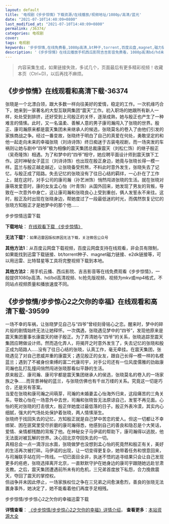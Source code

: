 ```yaml
---
layout: default
title: '电视剧《步步惊情》下载资源/在线播放/视频地址/1080p/高清/蓝光'
date: "2021-07-10T14:40:09+0800"
last_modified_at: "2021-07-10T14:40:09+0800"
permalink: /36374/
categories: 电视剧
cover:
tags: 电视剧
keywords: '步步惊情,在线免费看,1080p高清,bt种子,torrent,百度云盘,magnet,磁力链,迅雷下载资源'
description: '《步步惊情》在线云播放手机西瓜影院吉吉影音免费看，1080p高清bd/hd未删减完整版和tc抢先枪版，mkv/mp4格式，附带bt/torrent种子、magnet/磁力链、百度云盘、网盘资源迅雷下载链接'
---
```


>内容采集生成，如果链接失效，多试几个，页面最后有更多精彩视频！收藏本页（Ctrl+D)，以后再找不麻烦。


## 《步步惊情》在线观看和高清下载-36374

张晓是一个北漂白领，跟大多数一样向往美好的爱情，稳定的工作。一次机缘巧合下，她来到一家著名的大型互联网集团“震天”工作。初入职场的她跟所有新人一样，处处受到排挤，还好受到上司殷正的关怀，逐渐成熟，她与殷正也产生了一种难言的情愫。此时，又一名温柔、善解人意的男子康司瀚闯入了张晓的世界。殷正、康司瀚原来都是震天集团未来继承人的候选，张晓莫名的卷入了由他们引发的家族商战之争。经过一番变故，张晓终于明白了自己的真爱在何处，勇敢坚定的和他一起走向未来的幸福张晓（刘诗诗饰）终日痴迷于古装电视剧，而一场突发的车祸则让她与剧中“四爷”极为相像的震天集团总裁康震天（刘松仁饰）的继子殷正（吴奇隆饰）相遇。为了和梦中的“四爷”相守，她应聘平面设计师到震天旗下工作。这时神秘女子蓝兰（刘诗诗饰）也出现在殷正身边，她竟与张晓长得一模一样。蓝兰与殷正越走越近，让张晓备受煎熬，不料此时意外发生，张晓失去了记忆，与殷正成了陌路。失去记忆的张晓没有了往日心结的羁绊，一心扑在了工作上，就在这时，对手公司的康司瀚（孙艺洲饰）悄然闯进张晓的生活。就在张晓对康萌发爱意时，康的女友孟心怡（叶青饰）从国外回来，她发现了男友的背叛，导致在一次意外中身亡，这让康司瀚和张晓良心上受到重创，俩人发誓永不来往。这时，殷正及时出现在张晓身边，帮她度过了一段最低迷的时光，而偶然恢复记忆的张晓方知殷正才是她梦中的那个他......


步步惊情迅雷下载

**下载地址**： [在线观看下载 《步步惊情》](https://www.993dy.com//vod-detail-id-35199.html) 


**无法下载?**：`如果迅雷因版权原因无法下载，关注微信公众号 `

**其他方法1**：从百度云网盘下载视频，百度云网盘支持在线观看，非会员有限制，如果能找到迅雷下载链接、bt/torrent种子、magnet磁力链接、e2dk链接等，可以用迅雷、比特彗星等工具将完整视频下载到本地。

**其他方法2**：用手机云播、西瓜影院、吉吉影音等在线免费观看《步步惊情》，一般提供1080p高清、hd/bd高清视频、tc抢先版视频，视频为mkv或mp4格式，不同站点视频质量和播放速度不同。


## 《步步惊情/步步惊心2之欠你的幸福》在线观看和高清下载-39599

一场不幸的车祸，让张晓梦见自己与&ldquo;四爷”曾经刻骨铭心之恋。醒来时，梦中的碎片般的剧情始终无法让她释怀。一次偶遇，张晓遇见梦中的&ldquo;四爷”，发现他原来是震天集团董事长康震天的继子殷正。为了弄清她与&ldquo;四爷”的关系，张晓追踪至震天集团应聘做设计师。然而造化弄人，将揭开之时意外发生了，失去记忆的张晓和殷正成为陌路人.....没有了往日心结的张晓，认真工作，毫无牵挂。在震天集团，张晓遇见了对自己恩威并重的康震天；遇见殷正的女友，跟自己长得一模一样的名模蓝兰；遇到了不被身份束缚的富二代康司宇，对手公司还有一位风度儒雅的劲敌康司瀚也乱打乱撞间俏然闯进张晓那看似平静的生活。<br />原来殷正、康司瀚、康司宇都是震天集团继承人的侯选，张晓莫名的卷入的一场家族之争......而背景神秘的蓝兰，与张晓仿佛也有千丝万缕的关系。究竟这一切是巧合，还是另有答案。<br />当爱在张晓和康司瀚之间萌芽，司瀚的未婚妻孟心怡海外归来，这段痛苦的三角关系，导致心怡在一场意外中去世，司瀚和张晓皆无法原谅自己，发誓不再见面。心怡的死对张晓的打击很大，殷正伴她度过最低落的日子。殷正外表冷漠，其实内心细腻，强大的气场处处保护着张晓，两人情愫渐生。<br />张晓终于找回失去的记忆，方知殷正就是自己梦中苦恋的爱人。但这一切都让不幸绑架、困在匪窝里受尽折磨的康司瀚得悉，他感到自己的善良和隐忍是个大笑话，爱情、亲情都残酷的背叛了他。在神秘女子马伊诺的帮助下，康司瀚得以逃脱，他无法面对被瓦解的世界。决心回北京夺回失去的一切。<br />真相总会一点一滴浮出水面，张晓做梦也没想到孟心怡的死竟然和殷正有关，美好的生活再次被打碎。马伊诺的出现，让一切变得更复杂，她带着任务和恨意回来，与司瀚联手站在同一阵线。一切已面目全非，执迷不悟的追寻结果只会让自己发现更多的疮疤，张晓选择离开北京，一直默默守护在她身边的康司宇跟随她远赴甘肃支教。之后，震天集团遭遇前所未有的危机，三兄弟首度放下私怨，合力挽救震天，夺回了震天的掌控权。<br />但战争并未因此停止，一场家族权位之争在三兄弟之间愈演愈烈，善良的张晓无法置身事外，她决定了，她不能看着他们再度手足相残。</p>


步步惊情/步步惊心2之欠你的幸福迅雷下载

**详情查看**： [《步步惊情/步步惊心2之欠你的幸福》详情介绍](/movie/39599/)， **查看更多**：[本站资源大全](/movie/t/all/)

